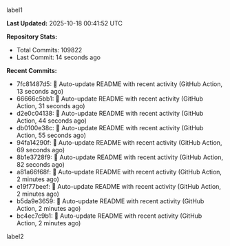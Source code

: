 
label1 
<!-- ACTIVITY_START -->
**Last Updated:** 2025-10-18 00:41:52 UTC

**Repository Stats:**
- Total Commits: 109822
- Last Commit: 14 seconds ago

**Recent Commits:**
- 7fc81487d5: 🤖 Auto-update README with recent activity (GitHub Action, 13 seconds ago)
- 66666c5bb1: 🤖 Auto-update README with recent activity (GitHub Action, 31 seconds ago)
- d2e0c04138: 🤖 Auto-update README with recent activity (GitHub Action, 44 seconds ago)
- db0100e38c: 🤖 Auto-update README with recent activity (GitHub Action, 55 seconds ago)
- 94fa14290f: 🤖 Auto-update README with recent activity (GitHub Action, 69 seconds ago)
- 8b1e3728f9: 🤖 Auto-update README with recent activity (GitHub Action, 82 seconds ago)
- a81a66f68f: 🤖 Auto-update README with recent activity (GitHub Action, 2 minutes ago)
- e19f77beef: 🤖 Auto-update README with recent activity (GitHub Action, 2 minutes ago)
- b5da9e3659: 🤖 Auto-update README with recent activity (GitHub Action, 2 minutes ago)
- bc4ec7c9b1: 🤖 Auto-update README with recent activity (GitHub Action, 2 minutes ago)
<!-- ACTIVITY_END -->

label2
